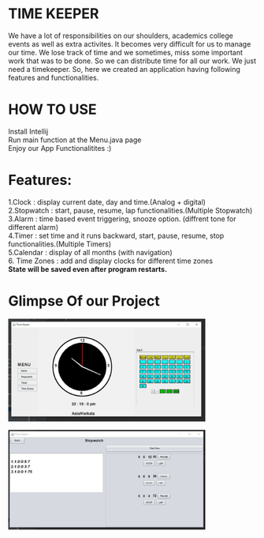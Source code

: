#  TIME KEEPER

We have a lot of responsibilities on our shoulders, academics college events as well as extra activites.
It becomes very difficult for us to manage our time.
We lose track of time and we sometimes, miss some important work that was to be done.
So we can distribute time for all our work. We just need a timekeeper.
So, here we created an application having following features and functionalities.

# HOW TO USE
Install Intellij <br/>
Run main function at the Menu.java page<br/>
Enjoy our App Functionalitites :)<br/>

# Features:
1.Clock : display current date, day and time.(Analog + digital)<br />
2.Stopwatch : start, pause, resume, lap functionalities.(Multiple Stopwatch)<br />
3.Alarm : time based event triggering, snooze option. (diffrent tone for different alarm)<br />
4.Timer : set time and it runs backward, start, pause, resume, stop functionalities.(Multiple Timers)<br />
5.Calendar : display of all months (with navigation)<br />
6. Time Zones : add and display clocks for different time zones<br />
**State will be saved even after program restarts.**
# Glimpse Of our Project
<p>
  <img src="MainPageSS.jpeg" width="400" title="MAIN-PAGE">
</p>
<p>
  <img src="MultipleStopwatchSS.jpeg" width="400" title="STOPWATCH">
</p>

